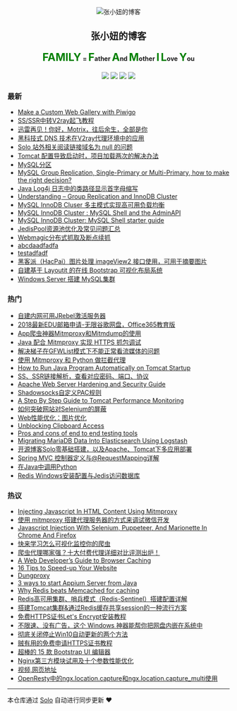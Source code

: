 <p align="center"><img alt="张小妞的博客" src="https://fuyiyi.imdo.co/favicon.png"></p><h2 align="center">
张小妞的博客
</h2>

<h4 align="center"><font color="green" size="5em"><strong>FAMILY</strong></font> = <font color="green" size="5em"><strong>F</strong></font>ather <font color="green" size="5em"><strong>A</strong></font>nd <font color="green" size="5em"><strong>M</strong></font>other <font color="green" size="5em"><strong>I</strong></font> <font color="green" size="5em"><strong>L</strong></font>ove <font color="green" size="5em"><strong>Y</strong></font>ou</h4>
<p align="center"><a title="张小妞的博客" target="_blank" href="https://github.com/zxniuniu/solo-blog"><img src="https://img.shields.io/github/last-commit/zxniuniu/solo-blog.svg?style=flat-square&color=FF9900"></a>
<a title="GitHub repo size in bytes" target="_blank" href="https://github.com/zxniuniu/solo-blog"><img src="https://img.shields.io/github/repo-size/zxniuniu/solo-blog.svg?style=flat-square"></a>
<a title="Solo Version" target="_blank" href="https://github.com/b3log/solo/releases"><img src="https://img.shields.io/badge/solo-3.6.0-f1e05a.svg?style=flat-square&color=blueviolet"></a>
<a title="Hits" target="_blank" href="https://github.com/b3log/hits"><img src="https://hits.b3log.org/zxniuniu/solo-blog.svg"></a></p>

### 最新

* [Make a Custom Web Gallery with Piwigo](https://fuyiyi.imdo.co/articles/2019/05/25/1558775351826.html)
* [SS/SSR中转V2ray起飞教程](https://fuyiyi.imdo.co/articles/2019/05/23/1558608311047.html)
* [迅雷再见！你好，Motrix，往后余生，全部是你](https://fuyiyi.imdo.co/articles/2019/05/22/1558521398548.html)
* [黑科技式 DNS 技术在V2ray代理环境中的应用](https://fuyiyi.imdo.co/articles/2019/05/21/1558442529612.html)
* [Solo 站外相关阅读链接域名为 null 的问题](https://fuyiyi.imdo.co/articles/2019/05/11/1557559874495.html)
* [Tomcat 配置导致启动时，项目加载两次的解决办法](https://fuyiyi.imdo.co/articles/2019/05/11/1557556661045.html)
* [MySQL分区](https://fuyiyi.imdo.co/articles/2019/03/30/1553915185147.html)
* [MySQL Group Replication, Single-Primary or Multi-Primary, how to make the right decision?](https://fuyiyi.imdo.co/articles/2019/03/21/1553148807220.html)
* [Java Log4j 日志中的类路径显示首字母缩写](https://fuyiyi.imdo.co/articles/2019/03/21/1553147675859.html)
* [Understanding – Group Replication and InnoDB Cluster](https://fuyiyi.imdo.co/articles/2019/03/16/1552743939239.html)
* [MySQL InnoDB Cluser 多主模式实现高可用负载均衡](https://fuyiyi.imdo.co/articles/2019/03/16/1552738515472.html)
* [MySQL InnoDB Cluster : MySQL Shell and the AdminAPI](https://fuyiyi.imdo.co/articles/2019/03/15/1552655703703.html)
* [MySQL InnoDB Cluster: MySQL Shell starter guide](https://fuyiyi.imdo.co/articles/2019/03/15/1552635882569.html)
* [JedisPool资源池优化及常见问题汇总](https://fuyiyi.imdo.co/articles/2019/03/12/1552377395451.html)
* [Webmagic分布式抓取及断点续抓](https://fuyiyi.imdo.co/articles/2019/03/05/1551771448799.html)
* [abcdaadfadfa](https://fuyiyi.imdo.co/articles/2019/02/26/1551170205349.html)
* [testadfadf](https://fuyiyi.imdo.co/articles/2019/03/02/1551519943422.html)
* [黑客派（HacPai）图片处理 imageView2 接口使用，可用于摘要图片](https://fuyiyi.imdo.co/articles/2019/02/25/1551085983283.html)
* [自建基于 Layoutit 的在线 Bootstrap 可视化布局系统](https://fuyiyi.imdo.co/articles/2019/02/25/1551064941317.html)
* [Windows Server 搭建 MySQL集群](https://fuyiyi.imdo.co/articles/2019/02/23/1550894766125.html)

### 热门

* [自建内网可用JRebel激活服务器](https://fuyiyi.imdo.co/articles/2018/10/09/1539066409411.html)
* [2018最新EDU邮箱申请-无限谷歌网盘，Office365教育版](https://fuyiyi.imdo.co/articles/2018/11/04/1541296167680.html)
* [App爬虫神器Mitmproxy和Mitmdump的使用](https://fuyiyi.imdo.co/articles/2018/10/12/1539357030798.html)
* [Java 配合 Mitmproxy 实现 HTTPS 抓包调试](https://fuyiyi.imdo.co/articles/2018/10/10/1539181755175.html)
* [解决梯子在GFWList模式下不能正常看流媒体的问题](https://fuyiyi.imdo.co/articles/2018/10/26/1540532958285.html)
* [使用 Mitmproxy 和 Python 做拦截代理](https://fuyiyi.imdo.co/articles/2018/10/10/1539183788285.html)
* [How to Run Java Program Automatically on Tomcat Startup](https://fuyiyi.imdo.co/articles/2018/10/09/1539064578164.html)
* [SS、SSR链接解析，查看对应密码、端口、协议](https://fuyiyi.imdo.co/articles/2018/10/24/1540351937866.html)
* [Apache Web Server Hardening and Security Guide](https://fuyiyi.imdo.co/articles/2018/10/04/1538621106899.html)
* [Shadowsocks自定义PAC规则](https://fuyiyi.imdo.co/articles/2018/09/30/1538314978887.html)
* [A Step By Step Guide to Tomcat Performance Monitoring](https://fuyiyi.imdo.co/articles/2018/11/22/1542873600838.html)
* [如何突破网站对Selenium的屏蔽](https://fuyiyi.imdo.co/articles/2018/10/12/1539355419624.html)
* [Web性能优化：图片优化](https://fuyiyi.imdo.co/articles/2018/10/21/1540107913766.html)
* [ Unblocking Clipboard Access](https://fuyiyi.imdo.co/articles/2018/11/21/1542762548365.html)
* [Pros and cons of end to end testing tools](https://fuyiyi.imdo.co/articles/2018/11/24/1543063983807.html)
* [Migrating MariaDB Data Into Elasticsearch Using Logstash](https://fuyiyi.imdo.co/articles/2019/01/04/1546576680169.html)
* [开源博客Solo零基础搭建，以及Apache、Tomcat下多应用部署](https://fuyiyi.imdo.co/articles/2018/09/08/1536376494775.html)
* [Spring MVC 控制器定义与@RequestMapping详解](https://fuyiyi.imdo.co/articles/2018/12/23/1545494483392.html)
* [在Java中调用Python](https://fuyiyi.imdo.co/articles/2018/09/09/1536454673406.html)
* [Redis Windows安装配置与Jedis访问数据库](https://fuyiyi.imdo.co/articles/2018/09/20/1537429625713.html)

### 热议

* [Injecting Javascript In HTML Content Using Mitmproxy](https://fuyiyi.imdo.co/articles/2018/10/11/1539269886178.html)
* [使用 mitmproxy 搭建代理服务器的方式来调试微信开发](https://fuyiyi.imdo.co/articles/2018/10/12/1539357392353.html)
* [Javascript Injection With Selenium, Puppeteer, And Marionette In Chrome And Firefox](https://fuyiyi.imdo.co/articles/2018/10/12/1539357955729.html)
* [快来学习怎么可视化监控你的爬虫](https://fuyiyi.imdo.co/articles/2018/10/16/1539669051470.html)
* [爬虫代理哪家强？十大付费代理详细对比评测出炉！](https://fuyiyi.imdo.co/articles/2018/10/16/1539680984436.html)
* [A Web Developer’s Guide to Browser Caching](https://fuyiyi.imdo.co/articles/2018/10/18/1539837869502.html)
* [16 Tips to Speed-up Your Website](https://fuyiyi.imdo.co/articles/2018/10/18/1539848872657.html)
* [Dungproxy](https://fuyiyi.imdo.co/articles/2018/10/26/1540514420315.html)
* [3 ways to start Appium Server from Java](https://fuyiyi.imdo.co/articles/2018/11/04/1541295639948.html)
* [Why Redis beats Memcached for caching](https://fuyiyi.imdo.co/articles/2019/02/02/1549069716678.html)
* [Redis高可用集群、哨兵模式（Redis-Sentinel）搭建配置详解](https://fuyiyi.imdo.co/articles/2019/02/02/1549076687909.html)
* [搭建Tomcat集群&通过Redis缓存共享session的一种流行方案](https://fuyiyi.imdo.co/articles/2019/02/02/1549081414704.html)
* [免费HTTPS证书Let's Encrypt安装教程](https://fuyiyi.imdo.co/articles/2019/02/11/1549854698138.html)
* [不限速、没有广告，这个 Windows 神器能帮你把网盘内嵌在系统中](https://fuyiyi.imdo.co/articles/2019/02/11/1549856538500.html)
* [彻底关闭停止Win10自动更新的两个方法](https://fuyiyi.imdo.co/articles/2019/02/11/1549856602470.html)
* [贼有用的免费申请HTTPS证书教程](https://fuyiyi.imdo.co/articles/2019/02/11/1549860308781.html)
* [超棒的 15 款 Bootstrap UI 编辑器](https://fuyiyi.imdo.co/articles/2019/02/13/1550046963221.html)
* [Nginx第三方模块试用及十个参数性能优化](https://fuyiyi.imdo.co/articles/2019/02/19/1550554739444.html)
* [视频,网页地址](https://fuyiyi.imdo.co/articles/2019/02/19/1550556781219.html)
* [OpenResty中的ngx.location.capture和ngx.location.capture_multi使用](https://fuyiyi.imdo.co/articles/2019/02/21/1550713663087.html)

---

本仓库通过 [Solo](https://github.com/b3log/solo) 自动进行同步更新 ❤️ 